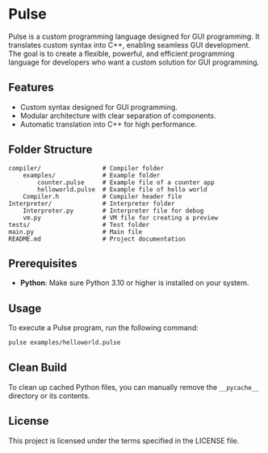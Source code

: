# Pulse

Pulse is a custom programming language designed for GUI programming. It translates custom syntax into C++, enabling seamless GUI development. The goal is to create a flexible, powerful, and efficient programming language for developers who want a custom solution for GUI programming.

## Features
- Custom syntax designed for GUI programming.
- Modular architecture with clear separation of components.
- Automatic translation into C++ for high performance.

## Folder Structure
```
compiler/                 # Compiler folder
    examples/             # Example folder
        counter.pulse     # Example file of a counter app
        helloworld.pulse  # Example file of hello world
    Compiler.h            # Compiler header file
Interpreter/              # Interpreter folder
    Interpreter.py        # Interpreter file for debug
    vm.py                 # VM file for creating a preview
tests/                    # Test folder
main.py                   # Main file
README.md                 # Project documentation
```

## Prerequisites
- **Python**: Make sure Python 3.10 or higher is installed on your system.

## Usage
To execute a Pulse program, run the following command:

```bash
pulse examples/helloworld.pulse
```

## Clean Build
To clean up cached Python files, you can manually remove the `__pycache__` directory or its contents.

## License
This project is licensed under the terms specified in the LICENSE file.
